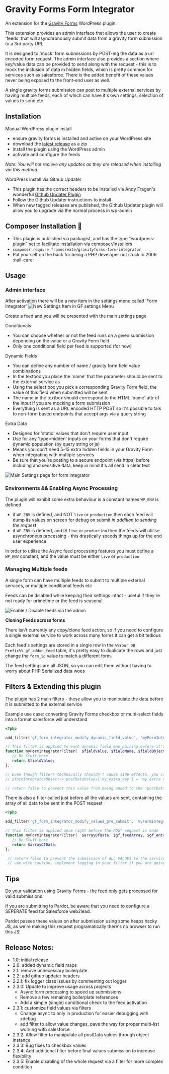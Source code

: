 # Gravity Forms Form Integrator

An extension for the [Gravity Forms](http://www.gravityforms.com/) WordPress plugin.

This extension provides an admin interface that allows the user to create 'feeds' that will asynchronously submit data from a gravity form submission to a 3rd party URL.

It is designed to 'mock' form submissions by POST-ing the data as a url encoded form request. The admin interface also provides a section where key/value data can be provided to send along with the request - this is to mock the inclusion of data in hidden fields, which is pretty common for services such as salesforce. There is the added benefit of these values never being exposed to the front-end user as well.

A single gravity forms submission can post to multiple external services by having multiple feeds, each of which can have it's own settings, selection of values to send etc

## Installation

Manual WordPress plugin install
- ensure gravity forms is installed and active on your WordPress site
- download the [latest release](https://github.com/framedigital/gravityforms-form-integrator/releases) as a zip
- install the plugin using the WordPress admin
- activate and configure the feeds

*Note: You will not recieve any updates as they are released when installing via this method*

WordPress install via Github Updater
- This plugin has the correct headers to be installed via Andy Fragen's wonderful [Github Updater Plugin](https://github.com/afragen/github-updater)
- Follow the Github Updater instructions to install
- When new tagged releases are published, the Github Updater plugin will allow you to upgrade via the normal process in wp-admin

## Composer Installation :tada:
 - This plugin is published via packagist, and has the type "wordpress-plugin" set to facilitate installation via composer/installers
 - `composer require framecreate/gravityforms-form-integrator`
 - Pat yourself on the back for being a PHP developer not stuck in 2006 :nail-care:
 
 ## Usage
 
 ### Admin interface
 
 After activation there will be a new item in the settings menu called 'Form Integrator'
 ![New Settings Item in GF settings Menu](https://cdn-img-one.frame.hosting/form-plugin-docs/form-integrator-form-settings-1.jpg?w=1200)

 Create a feed and you will be presented with the main settings page
 
 Conditionals
 * You can choose whether or not the feed runs on a given submission depending on the value or a Gravity Form field
 * Only one conditional field per feed is supported (for now)
 
 Dynamic Fields
 * You can define any number of name / gravity form field value combinations
 * In the textbox you place the 'name' that the parameter should be sent to the external service as
 * Using the select box you pick a corresponding Gravity Form field, the value of this field when submitted will be sent
 * The name in the textbox should correspond to the HTML 'name' attr of the input if you are mocking a form submission
 * Everything is sent as a URL encoded HTTP POST so it's possible to talk to non-form based endpoints that accept args via a query string
 
 Extra Data
 * Designed for 'static' values that don't require user input
 * Use for any 'type=hidden' inputs on your forms that don't require dynamic population (by query string or js)
 * Means you don't need 5-15 extra hidden fields in your Gravity Form when integrating with multiple services
 * Be sure that you're posting to a secure endpoint (via https) before including and sensitive data, keep in mind it's all send in clear text
 
 ![Main Settings page for form integrator](https://cdn-img-one.frame.hosting/form-plugin-docs/form-integrator-form-settings-2.jpg?w=1200)
 
 ### Environments && Enabling Async Processing
 
 The plugin will exhibit some extra behaviour is a constant names `WP_ENV` is defined
 - if `WP_ENV` is defined, and NOT `live` or `production` then each feed will dump its values on screen for debug on submit *in addition to sending the request*
 - if `WP_ENV` is defined, and IS `live` or `production` then the feeds will utilise asynchronous processing - this drastically speeds things up for the end user experience
 
 In order to utilise the Async feed processing features you must define a `WP_ENV` constant, and the value must be either `live` or `production`
 
 ### Managing Multiple feeds
 
 A single form can have multiple feeds to submit to multiple external services, or multiple conditional feeds etc
 
 Feeds can be disabled while keeping their settings intact - useful if they're not ready for primetime or the feed is seasonal
 
  ![Enable / Disable feeds via the admin](https://cdn-img-one.frame.hosting/form-plugin-docs/form-integrator-form-settings-3.jpg?w=1200)

**Cloning Feeds across forms**

There isn't currently any copy/clone feed action, so if you need to configure a single external service to work across many forms it can get a bit tedious

Each feed's settings are stored in a single row in the `%%Your DB Prefix%%_gf_addon_feed` table, it's pretty easy to duplicate the rows and just change the `form_id` value to match a different form.

The feed settings are all JSON, so you can edit them without having to worry about PHP Serialized data woes
 
## Filters & Extending this plugin

The plugin has 2 main filters - these allow you to manipulate the data before it is submitted to the external service

Example use case: converting Gravity Forms checkbox or multi-select fields into a format salesforce will understand

 ````php
 <?php
 
 add_filter('gf_form_integrator_modify_dynamic_field_value', 'myFormIntegratorFilter', 10, 7);
 
 // This filter is applied to each dynamic field map pairing before it's added to the array
 function myFormIntegratorFilter(  $fieldValue, $fieldName, $fieldObject, $formIntegratorObject, $gf_feedArray, $gf_entryArray, $gf_formArray ){
    // Do Stuff here
    return $fieldValue;
 };
 
 // Even though filters technically shouldn't cause side effects, you can add additional items to the array via 
 // $formIntegratorObject->_postDataValues['my_extra_key'] = 'my_extra_value'
 
 // return false to prevent this value from being added to the 'postDataValues' array
 ````
 
 There is also a filter called just before all the values are sent, containing the array of all data to be sent in the POST request
 
  ````php
  <?php
  
  add_filter('gf_form_integrator_modify_values_pre_submit', 'myFormIntegratorArrayFilter', 10, 4);
  
  // This filter is applied once right before the POST request is made
  function myFormIntegratorFilter(  $arrayOfData, $gf_feedArray, $gf_entryArray, $gf_formArray ){
     // Do Stuff here
     return $arrayOfData;
  };
  
   // return false to prevent the submission of ALL VALUES to the service (cancel the whole thing)
   // use with caution, implement logging in your filter if you are going to short circuit things (add a note or something)
  
  ````
 
## Tips
 
 Do your validation using Gravity Forms - the feed only gets processed for valid submissions
 
 If you are submitting to Pardot, be aware that you need to configure a SEPERATE feed for Salesforce web2lead. 
 
 Pardot passes these values on after submission using some heaps hacky JS, as we're making this request programatically there's no browser to run this JS!
  
## Release Notes:

* 1.0: initial release
* 2.0: added dynamic field maps
* 2.1: remove unnecessary boilerplate
* 2.2: add github updater headers
* 2.2.1: fix logger class issues by commenting out logger
* 2.3.0: Update to improve usage across projects
    - Async form processing to speed up submissions
    - Remove a few remaining boilerplate references
    - Add a simple (single) conditional check to the feed activation
* 2.3.1: customize field values via filters
 	- Change async to only in production for easier debugging with xdebug
 	- add filter to allow value changes, pave the way for proper multi-list working with salesforce
* 2.3.2: Allow filter to manipulate all postData values through object instance
* 2.3.3: Bug fixes to checkbox values
* 2.3.4: Add additional filter before final values submission to increase flexibility
* 2.3.5: Enable disabling of the whole request via a filter for more complex condition

